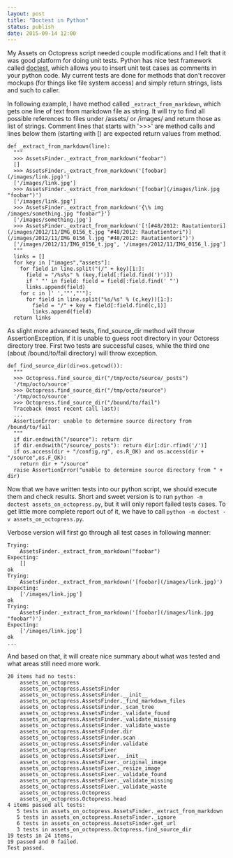 ```yaml
---
layout: post
title: "Doctest in Python"
status: publish
date: 2015-09-14 12:00
---
```

My Assets on Octopress script needed couple modifications and I felt that it was good platform for doing unit tests. Python has nice test framework called [doctest](http://docs.python.org/3/library/doctest.html), which allows you to insert unit test cases as comments in your python code. My current tests are done for methods that don't recover mockups (for things like file system access) and simply return strings, lists and such to caller.

In following example, I have method called `_extract_from_markdown`, which gets one line of text from markdown file as string. It will try to find all possible references to files under /assets/ or /images/ and return those as list of strings. Comment lines that starts with '>>>' are method calls and lines below them (starting with [) are expected return values from method.

```
def _extract_from_markdown(line):
  """                                                                                                                        
  >>> AssetsFinder._extract_from_markdown("foobar")
  []
  >>> AssetsFinder._extract_from_markdown('[foobar](/images/link.jpg)')
  ['/images/link.jpg']
  >>> AssetsFinder._extract_from_markdown('[foobar](/images/link.jpg "foobar")')
  ['/images/link.jpg']
  >>> AssetsFinder._extract_from_markdown('{\% img /images/something.jpg "foobar"}')
  ['/images/something.jpg']
  >>> AssetsFinder._extract_from_markdown('[![#48/2012: Rautatientori](/images/2012/11/IMG_0156_t.jpg "#48/2012: Rautatientori")](/images/2012/11/IMG_0156_l.jpg "#48/2012: Rautatientori")')
  ['/images/2012/11/IMG_0156_t.jpg', '/images/2012/11/IMG_0156_l.jpg']                                                     
  """
  links = []
  for key in ["images","assets"]:
    for field in line.split("(/" + key)[1:]:
      field = "/%s%s" % (key,field[:field.find(')')])
      if ' "' in field: field = field[:field.find(' "')
      links.append(field)
    for c in [' ','"',"'"]:
      for field in line.split("%s/%s" % (c,key))[1:]:
        field = "/" + key + field[:field.find(c,1)]
        links.append(field)
  return links
```

As slight more advanced tests, find_source_dir method will throw AssertionException, if it is unable to guess root directory in your Octoress directory tree. First two tests are successful cases, while the third one (about /bound/to/fail directory) will throw exception.

```
def find_source_dir(dir=os.getcwd()):
  """                                                                                                                        
  >>> Octopress.find_source_dir("/tmp/octo/source/_posts")                                                                   
  '/tmp/octo/source'                                                                                                         
  >>> Octopress.find_source_dir("/tmp/octo/source")                                                                          
  '/tmp/octo/source'                                                                                                         
  >>> Octopress.find_source_dir("/bound/to/fail")                                                                            
  Traceback (most recent call last):                                                                                         
  ...                                                                                                                        
  AssertionError: unable to determine source directory from /bound/to/fail                                                   
  """
  if dir.endswith("/source"): return dir
  if dir.endswith("/source/_posts"): return dir[:dir.rfind('/')]
  if os.access(dir + "/config.rg", os.R_OK) and os.access(dir + "/source",os.F_OK):
    return dir + "/source"
  raise AssertionError("unable to determine source directory from " + dir)
```

Now that we have written tests into our python script, we should execute them and check results. Short and sweet version is to run `python -m doctest assets_on_octopress.py`, but it will only report failed tests cases. To get little more complete report out of it, we have to call `python -m doctest -v assets_on_octopress.py`.

Verbose version will first go through all test cases in following manner:

```
Trying:
    AssetsFinder._extract_from_markdown("foobar")
Expecting:
    []
ok
Trying:
    AssetsFinder._extract_from_markdown('[foobar](/images/link.jpg)')
Expecting:
    ['/images/link.jpg']
ok
Trying:
    AssetsFinder._extract_from_markdown('[foobar](/images/link.jpg "foobar")')
Expecting:
    ['/images/link.jpg']
ok
...
```

And based on that, it will create nice summary about what was tested and what areas still need more work.

```
20 items had no tests:
    assets_on_octopress
    assets_on_octopress.AssetsFinder
    assets_on_octopress.AssetsFinder.__init__
    assets_on_octopress.AssetsFinder._find_markdown_files
    assets_on_octopress.AssetsFinder._scan_tree
    assets_on_octopress.AssetsFinder._validate_found
    assets_on_octopress.AssetsFinder._validate_missing
    assets_on_octopress.AssetsFinder._validate_waste
    assets_on_octopress.AssetsFinder.dir
    assets_on_octopress.AssetsFinder.scan
    assets_on_octopress.AssetsFinder.validate
    assets_on_octopress.AssetsFixer
    assets_on_octopress.AssetsFixer.__init__
    assets_on_octopress.AssetsFixer._original_image
    assets_on_octopress.AssetsFixer._resize_image
    assets_on_octopress.AssetsFixer._validate_found
    assets_on_octopress.AssetsFixer._validate_missing
    assets_on_octopress.AssetsFixer._validate_waste
    assets_on_octopress.Octopress
    assets_on_octopress.Octopress.head
4 items passed all tests:
   5 tests in assets_on_octopress.AssetsFinder._extract_from_markdown
   5 tests in assets_on_octopress.AssetsFinder._ignore
   6 tests in assets_on_octopress.AssetsFinder.get_url
   3 tests in assets_on_octopress.Octopress.find_source_dir
19 tests in 24 items.
19 passed and 0 failed.
Test passed.
```
